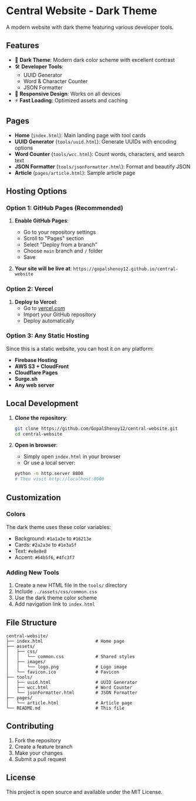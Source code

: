 # Central Website - Dark Theme

A modern website with dark theme featuring various developer tools.

## Features

- 🌙 **Dark Theme**: Modern dark color scheme with excellent contrast
- 🛠️ **Developer Tools**: 
  - UUID Generator
  - Word & Character Counter
  - JSON Formatter
- 📱 **Responsive Design**: Works on all devices
- ⚡ **Fast Loading**: Optimized assets and caching

## Pages

- **Home** (`index.html`): Main landing page with tool cards
- **UUID Generator** (`tools/uuid.html`): Generate UUIDs with encoding options
- **Word Counter** (`tools/wcc.html`): Count words, characters, and search text
- **JSON Formatter** (`tools/jsonFormatter.html`): Format and beautify JSON
- **Article** (`pages/article.html`): Sample article page

## Hosting Options

### Option 1: GitHub Pages (Recommended)

1. **Enable GitHub Pages**:
   - Go to your repository settings
   - Scroll to "Pages" section
   - Select "Deploy from a branch"
   - Choose `main` branch and `/` folder
   - Save

2. **Your site will be live at**:
   `https://gopalshenoy12.github.io/central-website`

### Option 2: Vercel

1. **Deploy to Vercel**:
   - Go to [vercel.com](https://vercel.com)
   - Import your GitHub repository
   - Deploy automatically

### Option 3: Any Static Hosting

Since this is a static website, you can host it on any platform:
- **Firebase Hosting**
- **AWS S3 + CloudFront**
- **Cloudflare Pages**
- **Surge.sh**
- **Any web server**

## Local Development

1. **Clone the repository**:
   ```bash
   git clone https://github.com/GopalShenoy12/central-website.git
   cd central-website
   ```

2. **Open in browser**:
   - Simply open `index.html` in your browser
   - Or use a local server:
   ```bash
   python -m http.server 8000
   # Then visit http://localhost:8000
   ```

## Customization

### Colors
The dark theme uses these color variables:
- Background: `#1a1a2e` to `#16213e`
- Cards: `#2a2a3e` to `#1e3a5f`
- Text: `#e8e8e8`
- Accent: `#64b5f6`, `#4fc3f7`

### Adding New Tools
1. Create a new HTML file in the `tools/` directory
2. Include `../assets/css/common.css`
3. Use the dark theme color scheme
4. Add navigation link to `index.html`

## File Structure

```
central-website/
├── index.html                    # Home page
├── assets/
│   ├── css/
│   │   └── common.css            # Shared styles
│   ├── images/
│   │   └── logo.png              # Logo image
│   └── favicon.ico               # Favicon
├── tools/
│   ├── uuid.html                 # UUID Generator
│   ├── wcc.html                  # Word Counter
│   └── jsonFormatter.html        # JSON Formatter
├── pages/
│   └── article.html              # Article page
└── README.md                     # This file
```

## Contributing

1. Fork the repository
2. Create a feature branch
3. Make your changes
4. Submit a pull request

## License

This project is open source and available under the MIT License. 